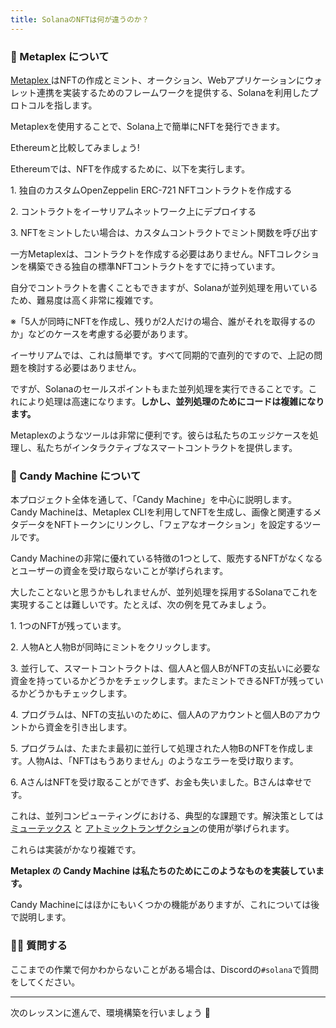 ```yaml
---
title: SolanaのNFTは何が違うのか？
---
```

### 🐸 Metaplex について

[ Metaplex ](https://www.metaplex.com)はNFTの作成とミント、オークション、Webアプリケーションにウォレット連携を実装するためのフレームワークを提供する、Solanaを利用したプロトコルを指します。

Metaplexを使用することで、Solana上で簡単にNFTを発行できます。

Ethereumと比較してみましょう!

Ethereumでは、NFTを作成するために、以下を実行します。

1\. 独自のカスタムOpenZeppelin ERC-721 NFTコントラクトを作成する

2\. コントラクトをイーサリアムネットワーク上にデプロイする

3\. NFTをミントしたい場合は、カスタムコントラクトでミント関数を呼び出す

一方Metaplexは、コントラクトを作成する必要はありません。NFTコレクションを構築できる独自の標準NFTコントラクトをすでに持っています。

自分でコントラクトを書くこともできますが、Solanaが並列処理を用いているため、難易度は高く非常に複雑です。

※「5人が同時にNFTを作成し、残りが2人だけの場合、誰がそれを取得するのか」などのケースを考慮する必要があります。

イーサリアムでは、これは簡単です。すべて同期的で直列的ですので、上記の問題を検討する必要はありません。

ですが、Solanaのセールスポイントもまた並列処理を実行できることです。これにより処理は高速になります。**しかし、並列処理のためにコードは複雑になります。**

Metaplexのようなツールは非常に便利です。彼らは私たちのエッジケースを処理し、私たちがインタラクティブなスマートコントラクトを提供します。

### 🍭 Candy Machine について

本プロジェクト全体を通して、「Candy Machine」を中心に説明します。
Candy Machineは、Metaplex CLIを利用してNFTを生成し、画像と関連するメタデータをNFTトークンにリンクし、「フェアなオークション」を設定するツールです。

Candy Machineの非常に優れている特徴の1つとして、販売するNFTがなくなるとユーザーの資金を受け取らないことが挙げられます。

大したことないと思うかもしれませんが、並列処理を採用するSolanaでこれを実現することは難しいです。たとえば、次の例を見てみましょう。

1\. 1つのNFTが残っています。

2\. 人物Aと人物Bが同時にミントをクリックします。

3\. 並行して、スマートコントラクトは、個人Aと個人BがNFTの支払いに必要な資金を持っているかどうかをチェックします。またミントできるNFTが残っているかどうかもチェックします。

4\. プログラムは、NFTの支払いのために、個人Aのアカウントと個人Bのアカウントから資金を引き出します。

5\. プログラムは、たまたま最初に並行して処理された人物BのNFTを作成します。人物Aは、「NFTはもうありません」のようなエラーを受け取ります。

6\. AさんはNFTを受け取ることができず、お金も失いました。Bさんは幸せです。

これは、並列コンピューティングにおける、典型的な課題です。解決策としては [ミューテックス](https://doc.rust-lang.org/std/sync/struct.Mutex.html) と [アトミックトランザクション](https://en.wikipedia.org/wiki/Atomicity_%28database_systems%29)の使用が挙げられます。

これらは実装がかなり複雑です。

**Metaplex の Candy Machine は私たちのためにこのようなものを実装しています。**

Candy Machineにはほかにもいくつかの機能がありますが、これについては後で説明します。

### 🙋‍♂️ 質問する

ここまでの作業で何かわからないことがある場合は、Discordの`#solana`で質問をしてください。

---

次のレッスンに進んで、環境構築を行いましょう 🎉

